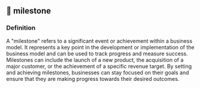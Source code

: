 

## 🏁 milestone

### Definition 
A "milestone" refers to a significant event or achievement within a business model. It represents a key point in the development or implementation of the business model and can be used to track progress and measure success. Milestones can include the launch of a new product, the acquisition of a major customer, or the achievement of a specific revenue target. By setting and achieving milestones, businesses can stay focused on their goals and ensure that they are making progress towards their desired outcomes.


